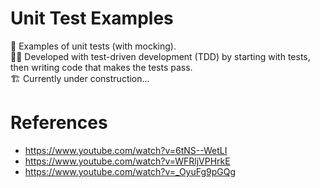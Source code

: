 # Unit Test Examples
🧪 Examples of unit tests (with mocking). <br>
👨‍💻 Developed with test-driven development (TDD) by starting with tests, then writing code that makes the tests pass. <br>
🏗 Currently under construction...

# References
* https://www.youtube.com/watch?v=6tNS--WetLI
* https://www.youtube.com/watch?v=WFRljVPHrkE
* https://www.youtube.com/watch?v=_OyuFg9pGQg

